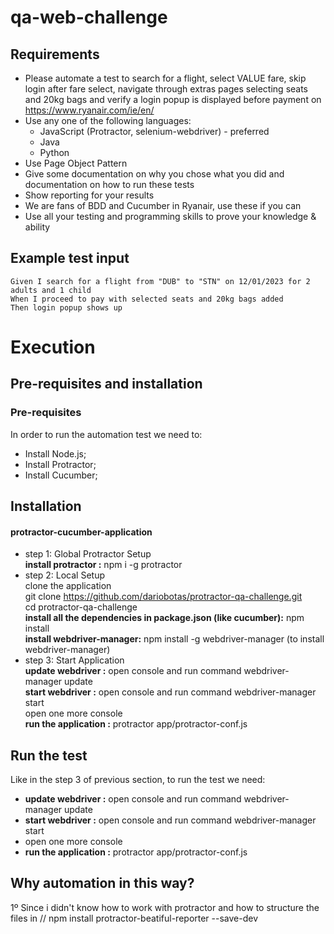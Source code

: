 # qa-web-challenge
## Requirements
- Please automate a test to search for a flight, select VALUE fare, skip login after fare select, navigate through extras pages selecting seats and 20kg bags and verify a login popup is displayed before payment on https://www.ryanair.com/ie/en/
- Use any one of the following languages:
  - JavaScript (Protractor, selenium-webdriver) - preferred
  - Java
  - Python
- Use Page Object Pattern
- Give some documentation on why you chose what you did and documentation on how to run these tests
- Show reporting for your results
- We are fans of BDD and Cucumber in Ryanair, use these if you can
- Use all your testing and programming skills to prove your knowledge & ability

## Example test input
```
Given I search for a flight from "DUB" to "STN" on 12/01/2023 for 2 adults and 1 child
When I proceed to pay with selected seats and 20kg bags added
Then login popup shows up
```

# Execution
## Pre-requisites and installation
### Pre-requisites
In order to run the automation test we need to:
- Install Node.js;
- Install Protractor;
- Install Cucumber;

## Installation
#### protractor-cucumber-application
- step 1: Global Protractor Setup <br />
<b>install protractor :</b> npm i -g protractor<br />
- step 2: Local Setup <br />
clone the application <br />
git clone https://github.com/dariobotas/protractor-qa-challenge.git <br />
cd protractor-qa-challenge <br />
<b>install all the dependencies in package.json (like cucumber):</b> npm install <br />
<b>install webdriver-manager:</b> npm install -g webdriver-manager (to install webdriver-manager)<br />
- step 3: Start Application <br />
<b>update webdriver :</b> open console and run command webdriver-manager update<br />
<b>start webdriver :</b> open console and run command webdriver-manager start<br />
open one more console <br />
<b>run the application :</b> protractor app/protractor-conf.js<br />

## Run the test
Like in the step 3 of previous section, to run the test we need:
- <b>update webdriver :</b> open console and run command webdriver-manager update<br />
- <b>start webdriver :</b> open console and run command webdriver-manager start<br />
- open one more console <br />
- <b>run the application :</b> protractor app/protractor-conf.js<br />

## Why automation in this way?
1º Since i didn't know how to work with protractor and how to structure the files in 
// npm install protractor-beatiful-reporter --save-dev